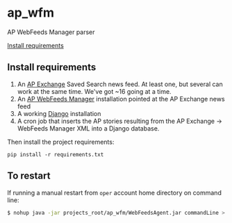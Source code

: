ap_wfm
======

AP WebFeeds Manager parser

[Install requirements](#install-requirements)

Install requirements
--------------------

1. An [AP Exchange](http://www.apexchange.com/) Saved Search news feed. At least one, but several can work at the same time. We've got ~16 going at a time.
1. An [AP WebFeeds Manager](http://wfm.ap.org/) installation pointed at the AP Exchange news feed
1. A working [Django](https://www.djangoproject.com/) installation
1. A cron job that inserts the AP stories resulting from the AP Exchange -> WebFeeds Manager XML into a Django database.


Then install the project requirements:

```
pip install -r requirements.txt
```

To restart
----------

If running a manual restart from `oper` account home directory on command line:
```bash
$ nohup java -jar projects_root/ap_wfm/WebFeedsAgent.jar commandLine > /dev/null 2>&1 &
```
